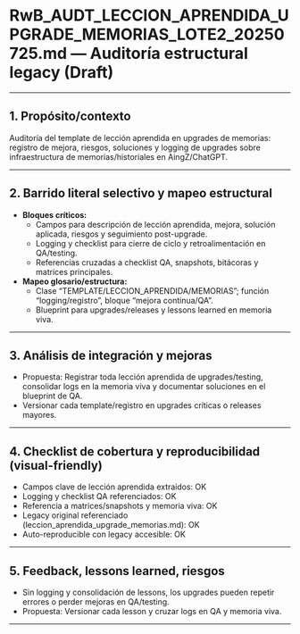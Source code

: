 # RwB_AUDT_LECCION_APRENDIDA_UPGRADE_MEMORIAS_LOTE2_20250725.md — Auditoría estructural legacy (Draft)

---

## 1. Propósito/contexto
Auditoría del template de lección aprendida en upgrades de memorias: registro de mejora, riesgos, soluciones y logging de upgrades sobre infraestructura de memorias/historiales en AingZ/ChatGPT.

---

## 2. Barrido literal selectivo y mapeo estructural
- **Bloques críticos:**
  - Campos para descripción de lección aprendida, mejora, solución aplicada, riesgos y seguimiento post-upgrade.
  - Logging y checklist para cierre de ciclo y retroalimentación en QA/testing.
  - Referencias cruzadas a checklist QA, snapshots, bitácoras y matrices principales.
- **Mapeo glosario/estructura:**
  - Clase “TEMPLATE/LECCION_APRENDIDA/MEMORIAS”; función “logging/registro”, bloque “mejora continua/QA”.
  - Blueprint para upgrades/releases y lessons learned en memoria viva.

---

## 3. Análisis de integración y mejoras
- Propuesta: Registrar toda lección aprendida de upgrades/testing, consolidar logs en la memoria viva y documentar soluciones en el blueprint de QA.
- Versionar cada template/registro en upgrades críticas o releases mayores.

---

## 4. Checklist de cobertura y reproducibilidad (visual-friendly)
- Campos clave de lección aprendida extraídos: OK
- Logging y checklist QA referenciados: OK
- Referencia a matrices/snapshots y memoria viva: OK
- Legacy original referenciado (leccion_aprendida_upgrade_memorias.md): OK
- Auto-reproducible con legacy accesible: OK

---

## 5. Feedback, lessons learned, riesgos
- Sin logging y consolidación de lessons, los upgrades pueden repetir errores o perder mejoras en QA/testing.
- Propuesta: Versionar cada lesson y cruzar logs en QA y memoria viva.

---

